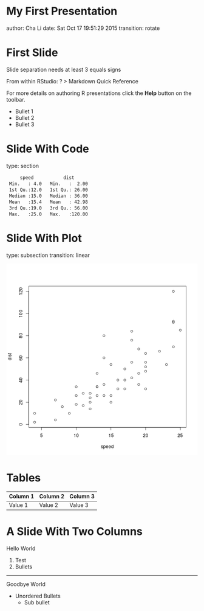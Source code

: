 My First Presentation
========================================================
author: Cha Li
date: Sat Oct 17 19:51:29 2015
transition: rotate

First Slide
========================================================

Slide separation needs at least 3 equals signs

From within RStudio: ? > Markdown Quick Reference

For more details on authoring R presentations click the
**Help** button on the toolbar.

- Bullet 1
- Bullet 2
- Bullet 3

Slide With Code
========================================================
type: section


```
     speed           dist       
 Min.   : 4.0   Min.   :  2.00  
 1st Qu.:12.0   1st Qu.: 26.00  
 Median :15.0   Median : 36.00  
 Mean   :15.4   Mean   : 42.98  
 3rd Qu.:19.0   3rd Qu.: 56.00  
 Max.   :25.0   Max.   :120.00  
```

Slide With Plot
========================================================
type: subsection
transition: linear

![plot of chunk unnamed-chunk-2](hellopresentation-figure/unnamed-chunk-2-1.png) 

Tables
===
Column 1 | Column 2 | Column 3
---------|----------|---------
Value 1  | Value 2  | Value 3

A Slide With Two Columns
===
Hello World

1. Test
2. Bullets

***
Goodbye World
* Unordered Bullets
    + Sub bullet
